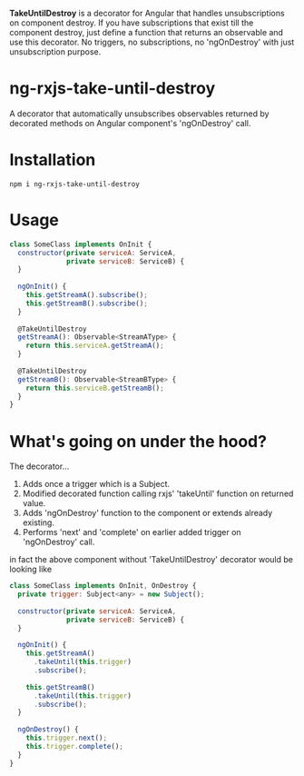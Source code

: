 <b>TakeUntilDestroy</b> is a decorator for Angular that handles unsubscriptions on component destroy. If you have subscriptions that exist
till the component destroy, just define a function that returns an observable and use this decorator. No triggers, no subscriptions, no 'ngOnDestroy' with just unsubscription purpose.

# ng-rxjs-take-until-destroy
A decorator that automatically unsubscribes observables returned by decorated methods on Angular component's 'ngOnDestroy' call.

# Installation
`npm i ng-rxjs-take-until-destroy`

# Usage
```javascript
class SomeClass implements OnInit {
  constructor(private serviceA: ServiceA,
              private serviceB: ServiceB) {
  }
  
  ngOnInit() {
    this.getStreamA().subscribe();
    this.getStreamB().subscribe();
  }
  
  @TakeUntilDestroy
  getStreamA(): Observable<StreamAType> {
    return this.serviceA.getStreamA();
  }
  
  @TakeUntilDestroy
  getStreamB(): Observable<StreamBType> {
    return this.serviceB.getStreamB();
  }
}
```

# What's going on under the hood?
The decorator...
1. Adds once a trigger which is a Subject.
2. Modified decorated function calling rxjs' 'takeUntil' function on returned value.
3. Adds 'ngOnDestroy' function to the component or extends already existing.
4. Performs 'next' and 'complete' on earlier added trigger on 'ngOnDestroy' call.

in fact the above component without 'TakeUntilDestroy' decorator would be looking like

```javascript
class SomeClass implements OnInit, OnDestroy {
  private trigger: Subject<any> = new Subject();
  
  constructor(private serviceA: ServiceA,
              private serviceB: ServiceB) {
  }
  
  ngOnInit() {
    this.getStreamA()
      .takeUntil(this.trigger)
      .subscribe();
      
    this.getStreamB()
      .takeUntil(this.trigger)
      .subscribe();
  }
  
  ngOnDestroy() {
    this.trigger.next();
    this.trigger.complete();
  }
}
```
